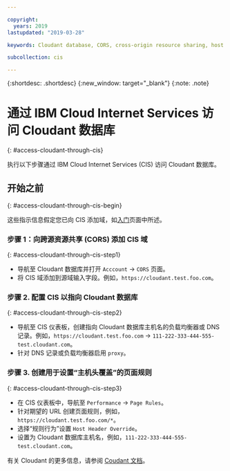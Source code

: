 ```yaml
---

copyright:
  years: 2019
lastupdated: "2019-03-28"

keywords: Cloudant database, CORS, cross-origin resource sharing, host header

subcollection: cis

---
```


{:shortdesc: .shortdesc} 
{:new_window: target="_blank"} 
{:note: .note}


# 通过 IBM Cloud Internet Services 访问 Cloudant 数据库
{: #access-cloudant-through-cis}

执行以下步骤通过 IBM Cloud Internet Services (CIS) 访问 Cloudant 数据库。

## 开始之前
{: #access-cloudant-through-cis-begin}

这些指示信息假定您已向 CIS 添加域，如[入门](/docs/infrastructure/cis?topic=cis-getting-started-with-ibm-cloud-internet-services-cis-)页面中所述。

### 步骤 1：向跨源资源共享 (CORS) 添加 CIS 域
{: #access-cloudant-through-cis-step1}

* 导航至 Cloudant 数据库并打开 `Acccount` -> `CORS` 页面。
* 将 CIS 域添加到源域输入字段。例如，`https://cloudant.test.foo.com`。

### 步骤 2. 配置 CIS 以指向 Cloudant 数据库
{: #access-cloudant-through-cis-step2}

* 导航至 CIS 仪表板，创建指向 Cloudant 数据库主机名的负载均衡器或 DNS 记录。例如，`https://cloudant.test.foo.com` -> `111-222-333-444-555-test.cloudant.com`。
* 针对 DNS 记录或负载均衡器启用 `proxy`。


### 步骤 3. 创建用于设置“主机头覆盖”的页面规则
{: #access-cloudant-through-cis-step3}

* 在 CIS 仪表板中，导航至 `Performance` -> `Page Rules`。
* 针对期望的 URL 创建页面规则，例如，`https://cloudant.test.foo.com/*`。
* 选择“规则行为”设置 `Host Header Override`。
* 设置为 Cloudant 数据库主机名，例如，`111-222-333-444-555-test.cloudant.com`。

有关 Cloudant 的更多信息，请参阅 [Coudant 文档](/docs/services/Cloudant?topic=cloudant-getting-started-with-cloudant)。
